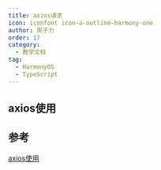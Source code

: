 ```yaml
---
title: axios请求
icon: iconfont icon-a-outline-harmony-one
author: 周子力
order: 17
category:
  - 教学文档
tag:
  - HarmonyOS
  - TypeScript
---
```


## axios使用














## 参考

[axios使用](https://segmentfault.com/a/1190000044847806)